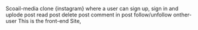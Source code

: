 Scoail-media clone {instagram} where a user can sign up, sign in and uplode post read post delete post comment in post follow/unfollow onther-user
This is the front-end Site,
